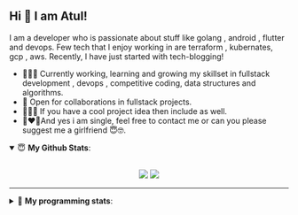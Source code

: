 ## Hi 👋 I am Atul! 
I am a developer who is passionate about stuff like golang , android , flutter and devops. Few tech that I enjoy working in are terraform , kubernates, gcp , aws. Recently, I have just started with tech-blogging!
- 👨🏽‍💻 Currently working, learning and growing my skillset in fullstack development , devops , competitive coding, data structures and algorithms.
- 🤝 Open for collaborations in fullstack projects.
- 🕵🏼‍♂️ If you have a cool project idea then include as well.
- 👩‍❤️‍👨And yes i am single, feel free to contact me or can you please suggest me a girlfriend 😇🤓.

<details open>
 <summary> 😇 <b>My Github Stats</b>: </summary>
<br>
<p align = "center">
  <img src = "https://github-readme-stats.vercel.app/api?username=atul161&show_icons=true&theme=bear&line_height=27">
  <img src = "https://github-readme-stats.vercel.app/api/top-langs/?username=atul161&hide=css,java,html&theme=bear">
</p>

</details>


---

<details> 
 <summary>🤖 <b>My programming stats</b>: </summary>
<br>

